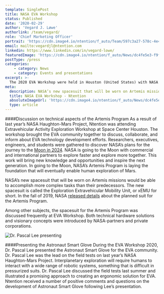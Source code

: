 ```yaml
---
template: SinglePost
title: NASA EVA Workshop
status: Published
date: '2020-02-29'
author: 'Vegard J. Løwe'
authorlink: /team/vegard/
role: 'Chief Marketing Officer'
portrait: 'https://cdn.image4.io/ntention/f_auto/Team/597c3a27-578c-4e4b-aa78-035422728ca9.Jpeg'
email: mailto:vegardjl@ntention.com
linkedin: https://www.linkedin.com/in/vegard-lowe/
featuredImage: 'https://cdn.image4.io/ntention/f_auto/News/dc4fe5e3-f9fd-4851-9c57-4e65f34e584c.Jpeg'
postType: /press
categories:
    - category: News
    - category: Events and presentations
excerpt: >-
  The 2020 EVA Workshop were held in Houston (United States) with NASA welcoming participants across industry and academia. The workshop discussed the current state of the agency and how EVA (Extravehicular Activity) fits in the agency’s plans for exploration.
meta:
  description: NASA’s new spacesuit that will be worn on Artemis missions would be able to accomplish more complex tasks than their predecessors. The new spacesuit is called the Exploration Extravehicular Mobility Unit, or xEMU for short. In the fall of 2019, NASA released details about the planned suit for the Artemis Program.
  title: NASA EVA Workshop - Ntention
  absoluteImageUrl: 'https://cdn.image4.io/ntention/f_auto/News/dc4fe5e3-f9fd-4851-9c57-4e65f34e584c.Jpeg'
  type: article
---
```

####Discussion on technical aspects of the Artemis Program
As a result of last year’s NASA Haughton-Mars Project, Ntention was attending Extravehicular Activity Exploration Workshop at Space Center Houston. The workshop brought the EVA community together to discuss, collaborate, and inform about EVA technology development efforts. Researchers, executives, engineers, and students were gathered to discover NASA’s plans for the journey to the [Moon in 2024](https://www.nasa.gov/specials/artemis/). NASA is going to the Moon with commercial and international partners to explore faster and explore more together. This work will bring new knowledge and opportunities and inspire the next generation. In going to the Moon, NASA’s Artemis Program is laying the foundation that will eventually enable human exploration of Mars.

NASA’s new spacesuit that will be worn on Artemis missions would be able to accomplish more complex tasks than their predecessors. The new spacesuit is called the Exploration Extravehicular Mobility Unit, or xEMU for short. In the fall of 2019, NASA [released details](https://www.nasa.gov/feature/a-next-generation-spacesuit-for-the-artemis-generation-of-astronauts/) about the planned suit for the Artemis Program.

Among other subjects, the spacesuit for the Artemis Program was discussed frequently at EVA Workshop. Both technical hardware solutions and visionary concepts were introduced by NASA-partners and private corporations.

![Dr. Pascal Lee presenting](https://cdn.image4.io/ntention/f_auto/News/6c1d155b-c050-48ec-9611-d40d6783d63b.Jpeg)

####Presenting the Astronaut Smart Glove
During the EVA Workshop 2020, Dr. Pascal Lee presented the Astronaut Smart Glove for the EVA community. Dr. Pascal Lee was the lead on the field tests on last year’s NASA Haughton-Mars Project. Interplanetary exploration will require humans to interact with a wide range of robotic systems, something that is difficult in pressurized suits. Dr. Pascal Lee discussed the field tests last summer and illustrated a promising approach to creating an ergonomic solution for EVA. Ntention received a number of positive comments and questions on the development of Astronaut Smart Glove following Lee’s presentation.
